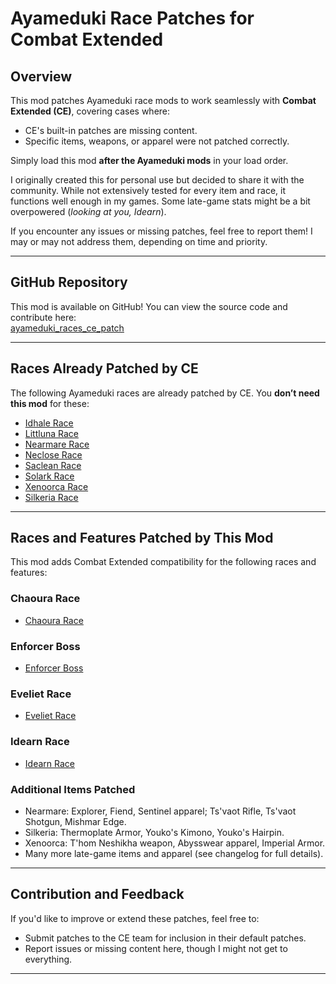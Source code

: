 # Ayameduki Race Patches for Combat Extended

## Overview
This mod patches Ayameduki race mods to work seamlessly with **Combat Extended (CE)**, covering cases where:
- CE's built-in patches are missing content.
- Specific items, weapons, or apparel were not patched correctly.

Simply load this mod **after the Ayameduki mods** in your load order.

I originally created this for personal use but decided to share it with the community. While not extensively tested for every item and race, it functions well enough in my games. Some late-game stats might be a bit overpowered (*looking at you, Idearn*).

If you encounter any issues or missing patches, feel free to report them! I may or may not address them, depending on time and priority.

---

## GitHub Repository
This mod is available on GitHub! You can view the source code and contribute here:  
[ayameduki_races_ce_patch](https://github.com/ZadesSC/ayameduki_races_ce_patch)

---

## Races Already Patched by CE
The following Ayameduki races are already patched by CE. You **don’t need this mod** for these:
- [Idhale Race](https://steamcommunity.com/sharedfiles/filedetails/?id=2227425882)
- [Littluna Race](https://steamcommunity.com/sharedfiles/filedetails/?id=2569091688&searchtext=littluna)
- [Nearmare Race](https://steamcommunity.com/sharedfiles/filedetails/?id=2198830432&searchtext=nearmare)
- [Neclose Race](https://steamcommunity.com/workshop/filedetails/?id=2394460334)
- [Saclean Race](https://steamcommunity.com/sharedfiles/filedetails/?id=2676302514&searchtext=saclean)
- [Solark Race](https://steamcommunity.com/sharedfiles/filedetails/?id=2608237489&searchtext=solark)
- [Xenoorca Race](https://steamcommunity.com/sharedfiles/filedetails/?id=2216916011&searchtext=xenoorca)
- [Silkeria Race](https://steamcommunity.com/sharedfiles/filedetails/?id=2233666290&searchtext=silkiera)

---

## Races and Features Patched by This Mod
This mod adds Combat Extended compatibility for the following races and features:

### **Chaoura Race**
- [Chaoura Race](https://steamcommunity.com/sharedfiles/filedetails/?id=2946679071&searchtext=chaoura)

### **Enforcer Boss**
- [Enforcer Boss](https://steamcommunity.com/sharedfiles/filedetails/?id=2729712799)

### **Eveliet Race**
- [Eveliet Race](https://steamcommunity.com/workshop/filedetails/?id=3153539856)

### **Idearn Race**
- [Idearn Race](https://steamcommunity.com/sharedfiles/filedetails/?id=2871413100&searchtext=idearn)

### **Additional Items Patched**
- Nearmare: Explorer, Fiend, Sentinel apparel; Ts'vaot Rifle, Ts'vaot Shotgun, Mishmar Edge.
- Silkeria: Thermoplate Armor, Youko's Kimono, Youko's Hairpin.
- Xenoorca: T'hom Neshikha weapon, Abysswear apparel, Imperial Armor.
- Many more late-game items and apparel (see changelog for full details).

---

## Contribution and Feedback
If you'd like to improve or extend these patches, feel free to:
- Submit patches to the CE team for inclusion in their default patches.
- Report issues or missing content here, though I might not get to everything.

---
